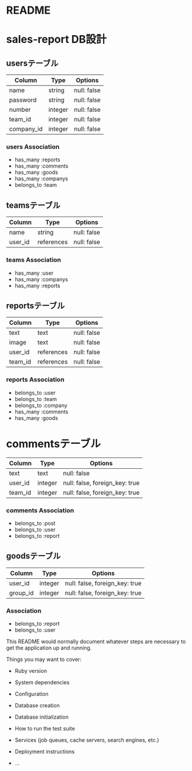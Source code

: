 # README

# sales-report DB設計
## usersテーブル
|Column|Type|Options|
|------|----|-------|
|name|string|null: false|
|password|string|null: false|
|number|integer|null: false|
|team_id|integer|null: false|
|company_id|integer|null: false|
### users Association
- has_many :reports
- has_many :comments
- has_many :goods
- has_many :companys
- belongs_to :team

## teamsテーブル
|Column|Type|Options|
|------|----|-------|
|name|string|null: false|
|user_id|references|null: false|
### teams Association
- has_many :user
- has_many :companys
- has_many :reports

## reportsテーブル
|Column|Type|Options|
|------|----|-------|
|text|text|null: false|
|image|text|null: false|
|user_id|references|null: false|
|team_id|references|null: false|
### reports Association
- belongs_to :user
- belongs_to :team
- belongs_to :company
- has_many :comments
- has_many :goods

# commentsテーブル
|Column|Type|Options|
|------|----|-------|
|text|text|null: false|
|user_id|integer|null: false, foreign_key: true|
|team_id|integer|null: false, foreign_key: true|
### comments Association
- belongs_to :post
- belongs_to :user
- belongs_to :report

## goodsテーブル
|Column|Type|Options|
|------|----|-------|
|user_id|integer|null: false, foreign_key: true|
|group_id|integer|null: false, foreign_key: true|
### Association
- belongs_to :report
- belongs_to :user

This README would normally document whatever steps are necessary to get the
application up and running.

Things you may want to cover:

* Ruby version

* System dependencies

* Configuration

* Database creation

* Database initialization

* How to run the test suite

* Services (job queues, cache servers, search engines, etc.)

* Deployment instructions

* ...
